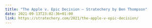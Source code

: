 ```yaml
---
title: "The Apple v. Epic Decision – Stratechery by Ben Thompson"
date: 2021-09-13T23:02:36+01:00
link: https://stratechery.com/2021/the-apple-v-epic-decision/
---
```


